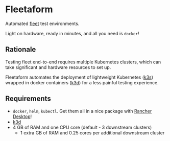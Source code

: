 # Fleetaform

Automated [fleet](https://fleet.rancher.io/) test environments.

Light on hardware, ready in minutes, and all you need is `docker`!

## Rationale
Testing fleet end-to-end requires multiple Kubernetes clusters, which can take significant and hardware resources to set up.

Fleetaform automates the deployment of lightweight Kubernetes ([k3s](https://k3s.io/)) wrapped in docker containers ([k3d](https://k3d.io)) for a less painful testing experience.

## Requirements
 - `docker`, `helm`, `kubectl`. Get them all in a nice package with [Rancher Desktop](https://rancherdesktop.io/)!
 - [k3d](https://k3d.io)
 - 4 GB of RAM and one CPU core (default - 3 downstream clusters)
   - 1 extra GB of RAM and 0.25 cores per additional downstream cluster
